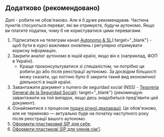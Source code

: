 ## Додатково (рекомендовано)

Далі - робити не обов'язково. Але я б дуже рекомендував. Частина пунктів стосуються переваг, які ви отримуєте, будучи
аутономо. Якщо ви платите податки, чому б не користуватися цими перевагами.

1. Підписатися на телеграм канал [Autonomo & SL](https://bit.ly/autonomo-and-sl-channel){:target="_blank"} - щоб 
   бути в курсі важливих оновлень і регулярно отримувати корисну інформацію.
2. Закрити аналог аутономо в іншій країні, якщо він є (наприклад, ФОП в Україні).
    - Краще проконсультуватися зі спеціалістом, чи потрібно це робити до або після реєстрації аутономо. За досвідом
      більшості можу сказати, що логічно було б закрити такий вид економічної діяльності в іншій країні.
3. Завантажити документ з numero de seguridad social (NSS) -
   [Tesorería General de la Seguridad Social](https://portal.seg-social.gob.es/wps/portal/importass/importass/bienvenida){:
   target="_blank"} (рекомендую завантажити на той випадок, якщо десь знадобиться пред'явити цей документ).
4. Ознайомитися з процесом [подачі річної декларації](#річна-декларація-renta). Це обов'язково, але не терміново — актуально буде на початку наступного року після реєстрації вашого аутономо.
5. [Оформити пластиковий SIP для себе](#оформлення-пластикового-sip-для-себе).
6. [Оформити пластикові SIP для членів сім'ї](#оформлення-пластикового-sip-для-членів-сімї).

